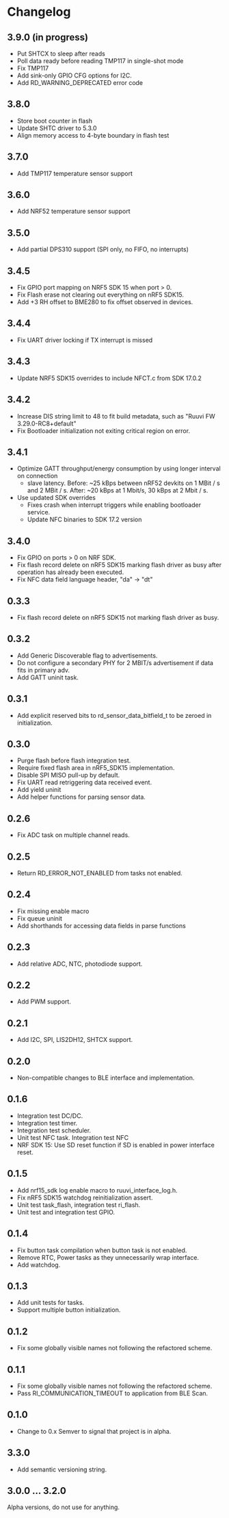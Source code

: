 # Changelog
## 3.9.0 (in progress)
 - Put SHTCX to sleep after reads
 - Poll data ready before reading TMP117 in single-shot mode
 - Fix TMP117 
 - Add sink-only GPIO CFG options for I2C.
 - Add RD_WARNING_DEPRECATED error code

## 3.8.0
 - Store boot counter in flash
 - Update SHTC driver to  5.3.0
 - Align memory access to 4-byte boundary in flash test

## 3.7.0 
 - Add TMP117 temperature sensor support

## 3.6.0
 - Add NRF52 temperature sensor support

## 3.5.0
 - Add partial DPS310 support (SPI only, no FIFO, no interrupts)

## 3.4.5
 - Fix GPIO port mapping on NRF5 SDK 15 when port > 0.
 - Fix Flash erase not clearing out everything on nRF5 SDK15.
 - Add +3 RH offset to BME280 to fix offset observed in devices.

## 3.4.4
 - Fix UART driver locking if TX interrupt is missed

## 3.4.3
 - Update NRF5 SDK15 overrides to include NFCT.c from SDK 17.0.2

## 3.4.2
 - Increase DIS string limit to 48 to fit build metadata, such as "Ruuvi FW 3.29.0-RC8+default"
 - Fix Bootloader initialization not exiting critical region on error. 

## 3.4.1
 - Optimize GATT throughput/energy consumption by using longer interval on connection
   + slave latency. Before: ~25 kBps between nRF52 devkits on 1 MBit / s and 2 MBit / s.
   After: ~20 kBps at 1 Mbit/s, 30 kBps at 2 Mbit / s. 
 - Use updated SDK overrides
    * Fixes crash when interrupt triggers while enabling bootloader service.
    * Update NFC binaries to SDK 17.2 version

## 3.4.0
 - Fix GPIO on ports > 0 on NRF SDK. 
 - Fix flash record delete on nRF5 SDK15 marking flash driver as busy after operation has already been executed.
 - Fix NFC data field language header, "da" -> "dt"

## 0.3.3 
 - Fix flash record delete on nRF5 SDK15 not marking flash driver as busy.

## 0.3.2
 - Add Generic Discoverable flag to advertisements. 
 - Do not configure a secondary PHY for 2 MBIT/s advertisement if data fits in primary adv.
 - Add GATT uninit task. 

## 0.3.1
 - Add explicit reserved bits to rd_sensor_data_bitfield_t to be zeroed in initialization.

## 0.3.0
 - Purge flash before flash integration test.
 - Require fixed flash area in nRF5_SDK15 implementation. 
 - Disable SPI MISO pull-up by default.
 - Fix UART read retriggering data received event.
 - Add yield uninit
 - Add helper functions for parsing sensor data.

## 0.2.6
 - Fix ADC task on multiple channel reads.

## 0.2.5
 - Return RD_ERROR_NOT_ENABLED from tasks not enabled.

## 0.2.4
 - Fix missing enable macro
 - Fix queue uninit
 - Add shorthands for accessing data fields in parse functions

## 0.2.3 
 - Add relative ADC, NTC, photodiode support.

## 0.2.2
 - Add PWM support.

## 0.2.1
 - Add I2C, SPI, LIS2DH12, SHTCX support.

## 0.2.0
 - Non-compatible changes to BLE interface and implementation.

## 0.1.6
 - Integration test DC/DC.
 - Integration test timer.
 - Integration test scheduler.
 - Unit test NFC task. Integration test NFC
 - NRF SDK 15: Use SD reset function if SD is enabled in power interface reset.

## 0.1.5
 - Add nrf15_sdk log enable macro to ruuvi_interface_log.h.
 - Fix nRF5 SDK15 watchdog reinitialization assert.
 - Unit test task_flash, integration test ri_flash.
 - Unit test and integration test GPIO.

## 0.1.4
 - Fix button task compilation when button task is not enabled.
 - Remove RTC, Power tasks as they unnecessarily wrap interface.
 - Add watchdog.

## 0.1.3
 - Add unit tests for tasks.
 - Support multiple button initialization.

## 0.1.2
 - Fix some globally visible names not following the refactored scheme.

## 0.1.1
 - Fix some globally visible names not following the refactored scheme.
 - Pass RI_COMMUNICATION_TIMEOUT to application from BLE Scan.

## 0.1.0 
 - Change to 0.x Semver to signal that project is in alpha.

## 3.3.0
 - Add semantic versioning string.

## 3.0.0 ... 3.2.0 
Alpha versions, do not use for anything.